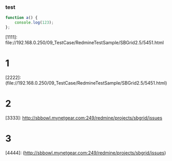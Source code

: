 ### test

```javascript
function a() {
	console.log(123);
};
```

\[1111]: file://192.168.0.250/09_TestCase/RedmineTestSample/SBGrid2.5/5451.html

# 1

\[2222]: (file://192.168.0.250/09_TestCase/RedmineTestSample/SBGrid2.5/5451.html)

# 2

\[3333]: http://sbbowl.mynetgear.com:249/redmine/projects/sbgrid/issues

# 3

\[4444]: (http://sbbowl.mynetgear.com:249/redmine/projects/sbgrid/issues)